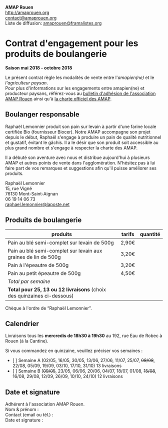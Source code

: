**AMAP Rouen**  
http://amaprouen.org  
contact@amaprouen.org  
Liste de diffusion: amaprouen@framalistes.org

# Contrat d'engagement pour les produits de boulangerie
**Saison mai 2018 - octobre 2018**

Le présent contrat règle les modalités de vente entre l'*amapien(ne)* et le *l'agriculteur paysan*.  
Pour plus d'informations sur les engagements entre amapien(ne) et producteur paysans, référez-vous au [bulletin d'adhésion de l'association AMAP Rouen](bulletin-adhesion-amap-rouen) ainsi qu'à [la charte officiel des AMAP](http://miramap.org/IMG/pdf/charte_des_amap_mars_2014-2.pdf).

## Boulanger responsable
Raphaël Lemonnier produit son pain sur levain à partir d'une farine locale certifiée Bio (fournisseur Biocer). Notre AMAP accompagne son projet depuis le début, Raphaël s'engage à produire un pain de qualité nutritionnel et gustatif, évitant le gâchis. Il a le désir que son produit soit accessible au plus grand nombre et s'engage à respecter la charte des AMAP.  

Il a débuté son aventure avec nous et distribue aujourd'hui à plusieurs AMAP et autres points de vente dans l'agglomération. N'hésitez pas à lui faire part de vos remarques et suggestions afin qu'il puisse améliorer ses produits.

Raphaël Lemonnier  
15, rue Vigné  
76130 Mont-Saint-Aignan  
06 19 14 06 73  
raphael.lemonnier@laposte.net

## Produits de boulangerie

| produits                                                                 | tarifs | quantité  | 
|--------------------------------------------------------------------------|--------|-----------|
| Pain au blé semi-complet sur levain de 500g                              | 2,90€  |           |
| Pain au blé semi-complet sur levain aux graines de lin de 500g           | 3,20€  |           |
| Pain à l'épeautre de 500g                                                | 3,20€  |           |
| Pain au petit épeautre de 500g                                           | 4,50€  |           |
| *Total par semaine*                                                      |        |           |
| **Total pour 25, 13 ou 12 livraisons** (choix des quinzaines ci-dessous) |        |           |

Chèque à l'ordre de “Raphaël Lemonnier”.

## Calendrier
Livraisons tous les **mercredis de 18h30 à 19h30** au 192, rue Eau de Robec à Rouen (à la Cantine).

Si vous commandez en quinzaine, veuillez préciser vos semaines :   

 - [ ] Semaine A (02/05, 16/05, 30/05, 13/06, 27/06, 11/07, 25/07, ~~08/08~~, 22/08, 05/09, 19/09, 03/10, 17/10, 31/10) 13 livraisons
 - [ ] Semaine B (~~09/05~~, 23/05, 06/06, 20/06, 04/07, 18/07, 01/08, ~~15/08~~, 16/08, 29/08, 12/09, 26/09, 10/10, 24/10) 12 livraisons



## Date et signature
Adhérent à l'association AMAP Rouen.  
Nom & prénom :  
Contact (email ou tél.) :   
Date et signature : 
